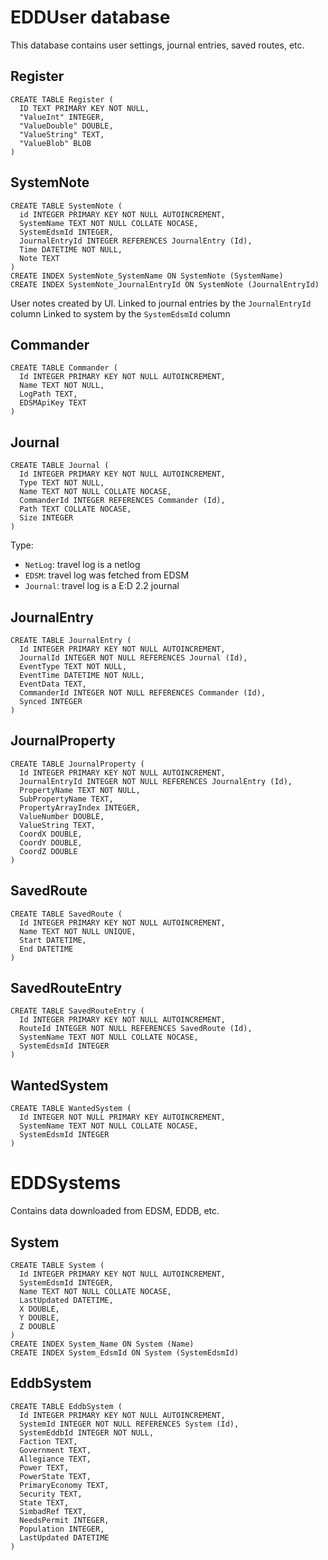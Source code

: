 # EDDUser database

This database contains user settings, journal entries, saved routes, etc.

## Register
```
CREATE TABLE Register (
  ID TEXT PRIMARY KEY NOT NULL, 
  "ValueInt" INTEGER, 
  "ValueDouble" DOUBLE, 
  "ValueString" TEXT, 
  "ValueBlob" BLOB
)
```

## SystemNote
```
CREATE TABLE SystemNote (
  id INTEGER PRIMARY KEY NOT NULL AUTOINCREMENT, 
  SystemName TEXT NOT NULL COLLATE NOCASE,
  SystemEdsmId INTEGER,
  JournalEntryId INTEGER REFERENCES JournalEntry (Id),
  Time DATETIME NOT NULL, 
  Note TEXT
)
CREATE INDEX SystemNote_SystemName ON SystemNote (SystemName)
CREATE INDEX SystemNote_JournalEntryId ON SystemNote (JournalEntryId)
```

User notes created by UI.
Linked to journal entries by the `JournalEntryId` column
Linked to system by the `SystemEdsmId` column

## Commander
```
CREATE TABLE Commander (
  Id INTEGER PRIMARY KEY NOT NULL AUTOINCREMENT,
  Name TEXT NOT NULL,
  LogPath TEXT,
  EDSMApiKey TEXT
)
```

## Journal
```
CREATE TABLE Journal (
  Id INTEGER PRIMARY KEY NOT NULL AUTOINCREMENT,
  Type TEXT NOT NULL,
  Name TEXT NOT NULL COLLATE NOCASE,
  CommanderId INTEGER REFERENCES Commander (Id),
  Path TEXT COLLATE NOCASE,
  Size INTEGER
)
```

Type:
* `NetLog`: travel log is a netlog
* `EDSM`: travel log was fetched from EDSM
* `Journal`: travel log is a E:D 2.2 journal

## JournalEntry
```
CREATE TABLE JournalEntry (
  Id INTEGER PRIMARY KEY NOT NULL AUTOINCREMENT,
  JournalId INTEGER NOT NULL REFERENCES Journal (Id),
  EventType TEXT NOT NULL,
  EventTime DATETIME NOT NULL,
  EventData TEXT,
  CommanderId INTEGER NOT NULL REFERENCES Commander (Id),
  Synced INTEGER
)
```

## JournalProperty
```
CREATE TABLE JournalProperty (
  Id INTEGER PRIMARY KEY NOT NULL AUTOINCREMENT,
  JournalEntryId INTEGER NOT NULL REFERENCES JournalEntry (Id),
  PropertyName TEXT NOT NULL,
  SubPropertyName TEXT,
  PropertyArrayIndex INTEGER,
  ValueNumber DOUBLE,
  ValueString TEXT,
  CoordX DOUBLE,
  CoordY DOUBLE,
  CoordZ DOUBLE
)
```

## SavedRoute
```
CREATE TABLE SavedRoute (
  Id INTEGER PRIMARY KEY NOT NULL AUTOINCREMENT,
  Name TEXT NOT NULL UNIQUE,
  Start DATETIME,
  End DATETIME
)
```

## SavedRouteEntry
```
CREATE TABLE SavedRouteEntry (
  Id INTEGER PRIMARY KEY NOT NULL AUTOINCREMENT,
  RouteId INTEGER NOT NULL REFERENCES SavedRoute (Id),
  SystemName TEXT NOT NULL COLLATE NOCASE,
  SystemEdsmId INTEGER
)
```

## WantedSystem
```
CREATE TABLE WantedSystem (
  Id INTEGER NOT NULL PRIMARY KEY AUTOINCREMENT,
  SystemName TEXT NOT NULL COLLATE NOCASE,
  SystemEdsmId INTEGER
)
```

# EDDSystems

Contains data downloaded from EDSM, EDDB, etc.

## System
```
CREATE TABLE System (
  Id INTEGER PRIMARY KEY NOT NULL AUTOINCREMENT,
  SystemEdsmId INTEGER,
  Name TEXT NOT NULL COLLATE NOCASE,
  LastUpdated DATETIME,
  X DOUBLE,
  Y DOUBLE,
  Z DOUBLE
)
CREATE INDEX System_Name ON System (Name)
CREATE INDEX System_EdsmId ON System (SystemEdsmId)
```

## EddbSystem
```
CREATE TABLE EddbSystem (
  Id INTEGER PRIMARY KEY NOT NULL AUTOINCREMENT,
  SystemId INTEGER NOT NULL REFERENCES System (Id),
  SystemEddbId INTEGER NOT NULL,
  Faction TEXT,
  Government TEXT,
  Allegiance TEXT,
  Power TEXT,
  PowerState TEXT,
  PrimaryEconomy TEXT,
  Security TEXT,
  State TEXT,
  SimbadRef TEXT,
  NeedsPermit INTEGER,
  Population INTEGER,
  LastUpdated DATETIME
)
```